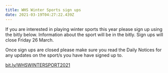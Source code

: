 ```yaml
---
title: WHS Winter Sports sign ups
date: 2021-03-19T04:27:22.439Z
---
```

If you are interested in playing winter sports this year please sign up using the bitly below. Information about the sport will be in the bitly.
Sign ups will close Friday 26 March.

Once sign ups are closed please make sure you read the Daily Notices for any updates on the sport/s you have have signed up to.

[bit.ly/WHSWINTERSPORT2021](https://docs.google.com/forms/d/e/1FAIpQLScslDJ2erP1fpvXXakFsvMGP0KH_SfaPX_AmaYUOyAVDsL3pg/viewform)